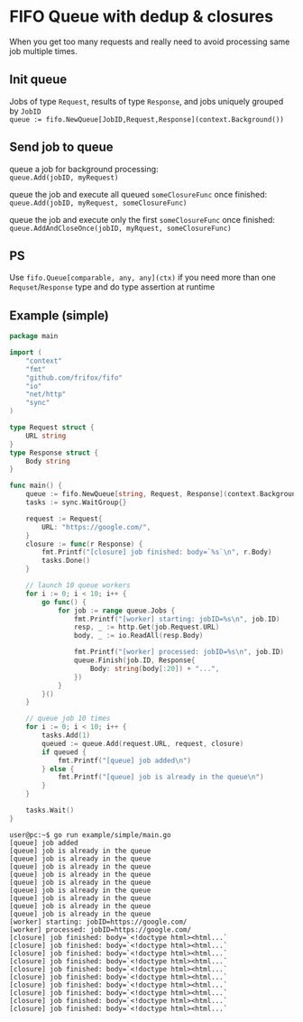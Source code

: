 # FIFO Queue with dedup & closures

When you get too many requests and really need to avoid processing same job multiple times.

## Init queue
Jobs of type `Request`, results of type `Response`, and jobs uniquely grouped by `JobID`\
`queue := fifo.NewQueue[JobID,Request,Response](context.Background())`

## Send job to queue
queue a job for background processing:\
`queue.Add(jobID, myRequest)`

queue the job and execute all queued `someClosureFunc` once finished:\
`queue.Add(jobID, myRequest, someClosureFunc)`

queue the job and execute only the first `someClosureFunc` once finished:\
`queue.AddAndCloseOnce(jobID, myRquest, someClosureFunc)`

## PS
Use `fifo.Queue[comparable, any, any](ctx)` if you need more than one `Requset`/`Response` type and do type assertion at runtime

## Example (simple)
```go
package main

import (
	"context"
	"fmt"
	"github.com/frifox/fifo"
	"io"
	"net/http"
	"sync"
)

type Request struct {
	URL string
}
type Response struct {
	Body string
}

func main() {
	queue := fifo.NewQueue[string, Request, Response](context.Background())
	tasks := sync.WaitGroup{}

	request := Request{
		URL: "https://google.com/",
	}
	closure := func(r Response) {
		fmt.Printf("[closure] job finished: body=`%s`\n", r.Body)
		tasks.Done()
	}

	// launch 10 queue workers
	for i := 0; i < 10; i++ {
		go func() {
			for job := range queue.Jobs {
				fmt.Printf("[worker] starting: jobID=%s\n", job.ID)
				resp, _ := http.Get(job.Request.URL)
				body, _ := io.ReadAll(resp.Body)

				fmt.Printf("[worker] processed: jobID=%s\n", job.ID)
				queue.Finish(job.ID, Response{
					Body: string(body[:20]) + "...",
				})
			}
		}()
	}

	// queue job 10 times
	for i := 0; i < 10; i++ {
		tasks.Add(1)
		queued := queue.Add(request.URL, request, closure)
		if queued {
			fmt.Printf("[queue] job added\n")
		} else {
			fmt.Printf("[queue] job is already in the queue\n")
		}
	}

	tasks.Wait()
}
```

```console
user@pc:~$ go run example/simple/main.go
[queue] job added
[queue] job is already in the queue
[queue] job is already in the queue
[queue] job is already in the queue
[queue] job is already in the queue
[queue] job is already in the queue
[queue] job is already in the queue
[queue] job is already in the queue
[queue] job is already in the queue
[queue] job is already in the queue
[worker] starting: jobID=https://google.com/
[worker] processed: jobID=https://google.com/
[closure] job finished: body=`<!doctype html><html...`
[closure] job finished: body=`<!doctype html><html...`
[closure] job finished: body=`<!doctype html><html...`
[closure] job finished: body=`<!doctype html><html...`
[closure] job finished: body=`<!doctype html><html...`
[closure] job finished: body=`<!doctype html><html...`
[closure] job finished: body=`<!doctype html><html...`
[closure] job finished: body=`<!doctype html><html...`
[closure] job finished: body=`<!doctype html><html...`
[closure] job finished: body=`<!doctype html><html...`

```